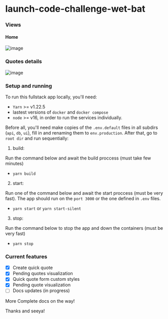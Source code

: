 # launch-code-challenge-wet-bat

### Views

#### Home
![image](https://user-images.githubusercontent.com/55052153/161351588-e50992be-02fa-4a1a-9c55-970bfb7d002e.png)

### Quotes details
![image](https://user-images.githubusercontent.com/55052153/161351655-73eaf958-46a0-4516-8b5e-2fb63bb25f0f.png)

### Setup and running

To run this fullstack app locally, you'll need:
 - `Yarn` >= v1.22.5
 - lastest versions of `docker` and `docker compose`
- `node` >= v16, in order to run the services individually.

Before all, you'll need make copies of the `.env.default` files in all subdirs (`api`, `db`, `ui`), fill in and renaming them to `env.production`. After that, go to `root dir` and run sequentially:

1. build:

Run the command below and await the build proccess (must take few minutes)
   - `yarn build`

2. start:

Run one of the command below and await the start proccess (must be very fast). The app should run on the `port 3000` or the one defined in `.env` files.
   - `yarn start` or `yarn start-silent`

3. stop:

Run the command below to stop the app and down the containers (must be very fast)
   - `yarn stop`


### Current features

- [x] Create quick quote
- [x] Pending quotes visualization
- [x] Quick quote form custom styles
- [x] Pending quote visualization
- [ ] Docs updates (in progress)

More Complete docs on the way!

Thanks and seeya!


